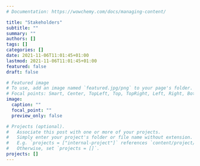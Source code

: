 ```yaml
---
# Documentation: https://wowchemy.com/docs/managing-content/

title: "Stakeholders"
subtitle: ""
summary: ""
authors: []
tags: []
categories: []
date: 2021-11-06T11:01:45+01:00
lastmod: 2021-11-06T11:01:45+01:00
featured: false
draft: false

# Featured image
# To use, add an image named `featured.jpg/png` to your page's folder.
# Focal points: Smart, Center, TopLeft, Top, TopRight, Left, Right, BottomLeft, Bottom, BottomRight.
image:
  caption: ""
  focal_point: ""
  preview_only: false

# Projects (optional).
#   Associate this post with one or more of your projects.
#   Simply enter your project's folder or file name without extension.
#   E.g. `projects = ["internal-project"]` references `content/project/deep-learning/index.md`.
#   Otherwise, set `projects = []`.
projects: []
---
```

